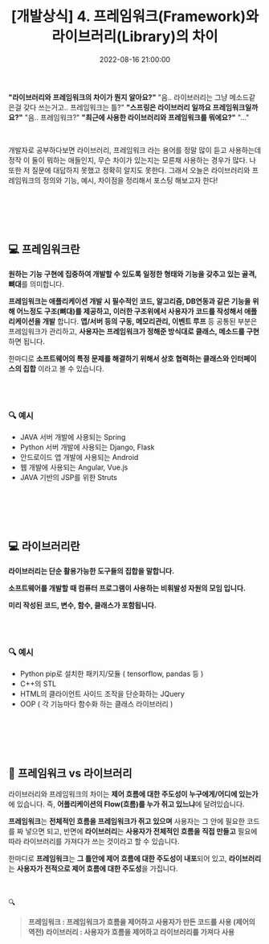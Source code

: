 ﻿---
permalink: /2022-08-16-프레임워크 vs 라이브러리/
published: true
title: "[개발상식] 4.  프레임워크(Framework)와 라이브러리(Library)의 차이"
date: 2022-08-16 21:00:00
toc: true
toc_sticky: true
toc_label: "프레임워크 vs 라이브러리"
categories:
- 개발상식
tags:
- 라이브러리
- 프레임워크
- 개발상식
---
**"라이브러리와 프레임워크의 차이가 뭔지 알아요?"**
"음.. 라이브러리는 그냥 메소드같은걸 갖다 쓰는거고.. 프레임워크는 틀?"
**"스프링은 라이브러리 일까요 프레임워크일까요?"**
"음.. 프레임워크?"
**"최근에 사용한 라이브러리와 프레임워크를 뭐에요?"**
"..."

<br>

개발자로 공부하다보면 라이브러리, 프레임워크 라는 용어를 정말 많이 듣고 사용하는데 정작 이 둘이 뭐하는 애들인지, 무슨 차이가 있는지는 모른채 사용하는 경우가 많다. 나 또한 저 질문에 대답하지 못했고 정확히 알지도 못한다. 그래서 오늘은 라이브러리와 프레임워크의 정의와 기능, 예시, 차이점을 정리해서 포스팅 해보고자 한다!

<br><br><br><br>

## 💻 프레임워크란

**원하는 기능 구현에 집중하여 개발할 수 있도록 일정한 형태와 기능을 갖추고 있는 골격, 뼈대**를 의미합니다. 

**프레임워크는 애플리케이션 개발 시 필수적인 코드, 알고리즘, DB연동과 같은 기능을 위해 어느정도 구조(뼈대)를 제공하고, 이러한 구조위에서 사용자가 코드를 작성해서 애플리케이션을 개발** 합니다. **앱/서버 등의 구동, 메모리관리, 이벤트 루프** 등 공통된 부분은 프레임워크가 관리하고, **사용자는 프레임워크가 정해준 방식대로 클래스, 메소드를 구현**하면 됩니다.

한마디로 **소프트웨어의 특정 문제를 해결하기 위해서 상호 협력하는 클래스와 인터페이스의 집합** 이라고 볼 수 있습니다.

<br><br>

### 🔍 예시
- JAVA 서버 개발에 사용되는 Spring
- Python 서버 개발에 사용되는 Django, Flask
- 안드로이드 앱 개발에 사용되는 Android
- 웹 개발에 사용되는 Angular, Vue.js
- JAVA 기반의 JSP를 위한 Struts


<br><br><br><br>

## 💻 라이브러리란
**라이브러리는 단순 활용가능한 도구들의 집합을 말합니다.**

**소프트웨어를 개발할 때 컴퓨터 프로그램이 사용하는 비휘발성 자원의 모임 입니다.**

**미리 작성된 코드, 변수, 함수, 클래스가 포함됩니다.**

<br><br>

### 🔍 예시
- Python pip로 설치한 패키지/모듈 ( tensorflow, pandas 등 )
- C++의 STL
- HTML의 클라이언트 사이드 조작을 단순화하는 JQuery
- OOP ( 각 기능마다 함수화 하는 클래스 라이브러리 )


<br><br><br><br>

## 👀 프레임워크 vs 라이브러리

라이브러리와 프레임워크의 차이는 **제어 흐름에 대한 주도성이 누구에게/어디에 있는가**에 있습니다. 즉, **어플리케이션의 Flow(흐름)를 누가 쥐고 있느냐**에 달려있습니다.

**프레임워크**는 **전체적인 흐름을 프레임워크가 쥐고 있으며** 사용자는 그 안에 필요한 코드를 짜 넣으면 되고, 반면에 **라이브러리**는 **사용자가 전체적인 흐름을 직접 만들고** 필요에 따라 라이브러리를 가져다가 쓰는 것이라고 할 수 있습니다.

한마디로 **프레임워크**는 **그 틀안에 제어 흐름에 대한 주도성이 내포**되어 있고, **라이브러리**는 **사용자가 전적으로 제어 흐름에 대한 주도성**을 가집니다.

<br><br>
🔍
> **프레임워크 : 프레임워크가 흐름을 제어하고 사용자가 만든 코드를 사용 (제어의 역전)**
> **라이브러리 : 사용자가 흐름을 제어하고 라이브러리를 가져다 사용**

